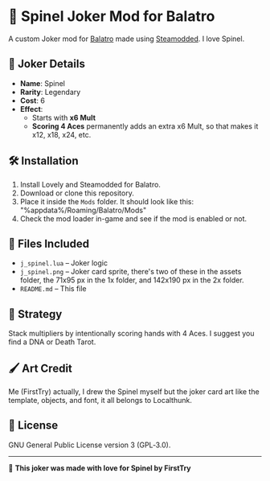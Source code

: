 # 🎴 Spinel Joker Mod for Balatro

A custom Joker mod for [Balatro](https://store.steampowered.com/app/2269430/Balatro/) made using [Steamodded](https://github.com/Steamodded/smods). I love Spinel.

## 🔮 Joker Details

- **Name**: Spinel  
- **Rarity**: Legendary  
- **Cost**: 6  
- **Effect**:  
  - Starts with **x6 Mult**
  - **Scoring 4 Aces** permanently adds an extra x6 Mult, so that makes it x12, x18, x24, etc.


## 🛠 Installation

1. Install Lovely and Steamodded for Balatro.
2. Download or clone this repository.
3. Place it inside the `Mods` folder. It should look like this: "%appdata%/Roaming/Balatro/Mods"
4. Check the mod loader in-game and see if the mod is enabled or not.

## 📂 Files Included

- `j_spinel.lua` – Joker logic
- `j_spinel.png` – Joker card sprite, there's two of these in the assets folder, the 71x95 px in the 1x folder, and 142x190 px in the 2x folder.
- `README.md` – This file

## 🧠 Strategy

Stack multipliers by intentionally scoring hands with 4 Aces. I suggest you find a DNA or Death Tarot.

## 🖌 Art Credit

Me (FirstTry) actually, I drew the Spinel myself but the joker card art like the template, objects, and font, it all belongs to Localthunk.

## 📜 License

GNU General Public License version 3 (GPL‑3.0).

---

🧪 **This joker was made with love for Spinel by FirstTry**